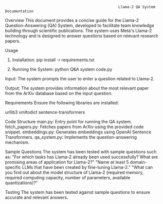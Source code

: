                                                         Llama-2 QA System Documentation
Overview
This document provides a concise guide for the Llama-2 Question-Answering (QA) System, developed to facilitate team knowledge building through scientific publications. The system uses Meta's Llama-2 technology and is designed to answer questions based on relevant research papers.

Usage

1. Installation: 
pip install -r requirements.txt

2. Running the System:
python Q&A system code.py

Input:
The system prompts the user to enter a question related to Llama-2.

Output:
The system provides information about the most relevant paper from the ArXiv database based on the input question.

Requirements
Ensure the following libraries are installed:

urllib3
xmltodict
sentence-transformers

Code Structure
main.py: Entry point for running the QA system.
fetch_papers.py: Fetches papers from ArXiv using the provided code snippet.
embeddings.py: Generates embeddings using OpenAI Sentence Transformers.
qa_system.py: Implements the question-answering mechanism.

Sample Questions
The system has been tested with sample questions such as:
"For which tasks has Llama-2 already been used successfully? What are promising areas of application for Llama-2?"
"Name at least 5 domain-specific LLMs that have been created by fine-tuning Llama-2."
"What can you find out about the model structure of Llama-2 (required memory, required computing capacity, number of parameters, available quantizations)?"

Testing
The system has been tested against sample questions to ensure accurate and relevant answers.
